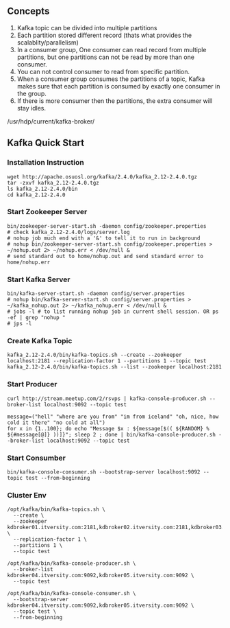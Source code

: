 ## Concepts
1. Kafka topic can be divided into multiple partitions
2. Each partition stored different record (thats what provides the scalablity/parallelism)
3. In a consumer group, One consumer can read record from multiple partitions, but one partitions can not be read by more than one consumer.
4. You can not control consumer to read from specific partition. 
5. When a consumer group consumes the partitions of a topic, Kafka makes sure that each partition is consumed by exactly one consumer in the group.
6. If there is more consumer then the partitions, the extra consumer will stay idles.


/usr/hdp/current/kafka-broker/

## Kafka Quick Start
### Installation Instruction 
```
wget http://apache.osuosl.org/kafka/2.4.0/kafka_2.12-2.4.0.tgz
tar -zxvf kafka_2.12-2.4.0.tgz
ls kafka_2.12-2.4.0/bin
cd kafka_2.12-2.4.0
```
### Start Zookeeper Server
```
bin/zookeeper-server-start.sh -daemon config/zookeeper.properties
# check kafka_2.12-2.4.0/logs/server.log
# nohup job much end with a '&' to tell it to run in background
# nohup bin/zookeeper-server-start.sh config/zookeeper.properties > ~/nohup.out 2> ~/nohup.err < /dev/null &
# send standard out to home/nohup.out and send standard error to home/nohup.err
```
### Start Kafka Server 
```
bin/kafka-server-start.sh -daemon config/server.properties 
# nohup bin/kafka-server-start.sh config/server.properties > ~/kafka_nohup.out 2> ~/kafka_nohup.err < /dev/null &
# jobs -l # to list running nohup job in current shell session. OR ps -ef | grep "nohup "
# jps -l
```
### Create Kafka Topic 
```
kafka_2.12-2.4.0/bin/kafka-topics.sh --create --zookeeper localhost:2181 --replication-factor 1 --partitions 1 --topic test
kafka_2.12-2.4.0/bin/kafka-topics.sh --list --zookeeper localhost:2181
```
### Start Producer 
```
curl http://stream.meetup.com/2/rsvps | kafka-console-producer.sh --broker-list localhost:9092 --topic test

message=("hell" "where are you from" "im from iceland" "oh, nice, how cold it there" "no cold at all")
for x in {1..100}; do echo "Message $x : ${message[$(( ${RANDOM} % ${#message[@]} ))]}"; sleep 2 ; done | bin/kafka-console-producer.sh --broker-list localhost:9092 --topic test
```
### Start Consumber
```
bin/kafka-console-consumer.sh --bootstrap-server localhost:9092 --topic test --from-beginning
```

### Cluster Env
```
/opt/kafka/bin/kafka-topics.sh \
  --create \
  --zookeeper kdbroker01.itversity.com:2181,kdbroker02.itversity.com:2181,kdbroker03.itversity.com:2181 \
  --replication-factor 1 \
  --partitions 1 \
  --topic test

/opt/kafka/bin/kafka-console-producer.sh \
  --broker-list kdbroker04.itversity.com:9092,kdbroker05.itversity.com:9092 \
  --topic test

/opt/kafka/bin/kafka-console-consumer.sh \
  --bootstrap-server kdbroker04.itversity.com:9092,kdbroker05.itversity.com:9092 \
  --topic test \
  --from-beginning
```

